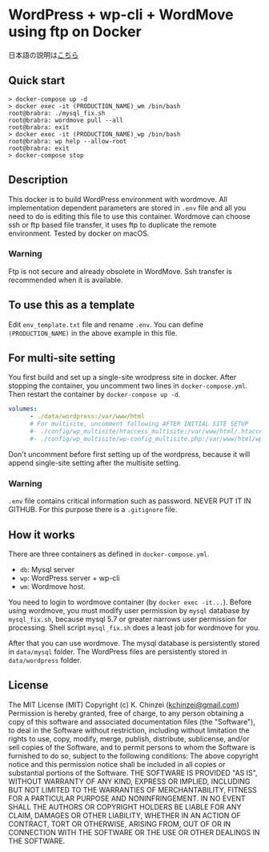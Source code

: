 # WordPress + wp-cli + WordMove using ftp on Docker

日本語の説明は[こちら](readmej.md)

## Quick start

```shell
> docker-compose up -d
> docker exec -it (PRODUCTION_NAME)_wm /bin/bash
root@brabra: ./mysql_fix.sh
root@brabra: wordmove pull --all
root@brabra: exit
> docker exec -it (PRODUCTION_NAME)_wp /bin/bash
root@brabra: wp help --allow-root
root@brabra: exit
> docker-compose stop
```

## Description

This docker is to build WordPress environment with wordmove. All implementation dependent parameters are stored in `.env` file and all you need to do is editing this file to use this container.
Wordmove can choose ssh or ftp based file transfer, it uses ftp to duplicate the remote environment.
Tested by docker on macOS.

### Warning

Ftp is not secure and already obsolete in WordMove. Ssh transfer is recommended when it is available.

## To use this as a template

Edit `env_template.txt` file and rename `.env`.
You can define `(PRODUCTION_NAME)` in the above example in this file.

## For multi-site setting

You first build and set up a single-site wrodpress site in docker.
After stopping the container, you uncomment two lines in `docker-compose.yml`.
Then restart the container by `docker-compose up -d`.

```yml
volumes:
      - ./data/wordpress:/var/www/html
      # For multisite, uncomment following AFTER INITIAL SITE SETUP
      #- ./config/wp_multisite/htaccess_multisite:/var/www/html/.htaccess
      #- ./config/wp_multisite/wp-config_multisite.php:/var/www/html/wp-config.php
```

Don't uncomment before first setting up of the wordpress,
because it will append single-site setting after the multisite setting.

### Warning

`.env` file contains critical information such as password. NEVER PUT IT IN GITHUB. For this purpose there is a `.gitignore` file.

## How it works

There are three containers as defined in `docker-compose.yml`.

- `db`: Mysql server
- `wp`: WordPress server + wp-cli
- `wm`: Wordmove host.

You need to login to wordmove container (by `docker exec -it...`).
Before using wordmove, you must modify user permission by `mysql` database by `mysql_fix.sh`,
because mysql 5.7 or greater narrows user permission for processing.
Shell script `mysql_fix.sh` does a least job for wordmove for you.

After that you can use wordmove.
The mysql database is persistently stored in `data/mysql` folder.
The WordPress files are persistently stored in `data/wordpress` folder.

## License

The MIT License (MIT) Copyright (c) K. Chinzei (kchinzei@gmail.com) Permission is hereby granted, free of charge, to any person obtaining a copy of this software and associated documentation files (the "Software"), to deal in the Software without restriction, including without limitation the rights to use, copy, modify, merge, publish, distribute, sublicense, and/or sell copies of the Software, and to permit persons to whom the Software is furnished to do so, subject to the following conditions: The above copyright notice and this permission notice shall be included in all copies or substantial portions of the Software. THE SOFTWARE IS PROVIDED "AS IS", WITHOUT WARRANTY OF ANY KIND, EXPRESS OR IMPLIED, INCLUDING BUT NOT LIMITED TO THE WARRANTIES OF MERCHANTABILITY, FITNESS FOR A PARTICULAR PURPOSE AND NONINFRINGEMENT. IN NO EVENT SHALL THE AUTHORS OR COPYRIGHT HOLDERS BE LIABLE FOR ANY CLAIM, DAMAGES OR OTHER LIABILITY, WHETHER IN AN ACTION OF CONTRACT, TORT OR OTHERWISE, ARISING FROM, OUT OF OR IN CONNECTION WITH THE SOFTWARE OR THE USE OR OTHER DEALINGS IN THE SOFTWARE.
